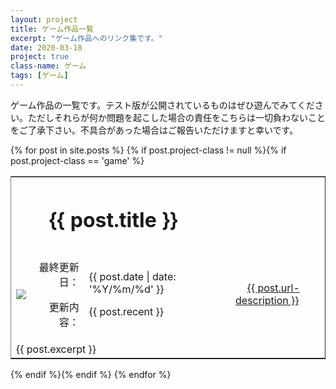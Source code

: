 ```yaml
---
layout: project
title: ゲーム作品一覧
excerpt: "ゲーム作品へのリンク集です。"
date: 2020-03-18
project: true
class-name: ゲーム
tags: [ゲーム]
---
```


ゲーム作品の一覧です。テスト版が公開されているものはぜひ遊んでみてください。ただしそれらが何か問題を起こした場合の責任をこちらは一切負わないことをご了承下さい。不具合があった場合はご報告いただけますと幸いです。

<div>
  {% for post in site.posts %}
    {% if post.project-class != null %}{% if post.project-class == 'game' %}
      <div class="content" id="{{ post.aname }}">
        <table border="1" rules="none" cellpadding="15">
          <tr>
            <th colspan="3" align="center">
              <h1>{{ post.title }}</h1>
            </th>
          </tr>
          <tr>
            <td>
              <img src = "{{ site.img }}/{{ post.aname }}-logo.png">
            </td>
            <td align="right">
              <p>最終更新日：</p>
              <p>更新内容：</p>
            </td>
            <td>
              <p>{{ post.date | date: '%Y/%m/%d' }}</p>
              <p>{{ post.recent }}</p>
            </td>
            <td align="center">
              <span style="padding : 10px">
                <a class="btn zoombtn" href="{{ post.url }}">
                  {{ post.url-description }}
                </a>
              </span>
            </td>
          </tr>
          <tr>
            <td colspan="3">
              {{ post.excerpt }}
            </td>
          </tr>
        </table>
      </div>
    {% endif %}{% endif %}
  {% endfor %}
</div>

